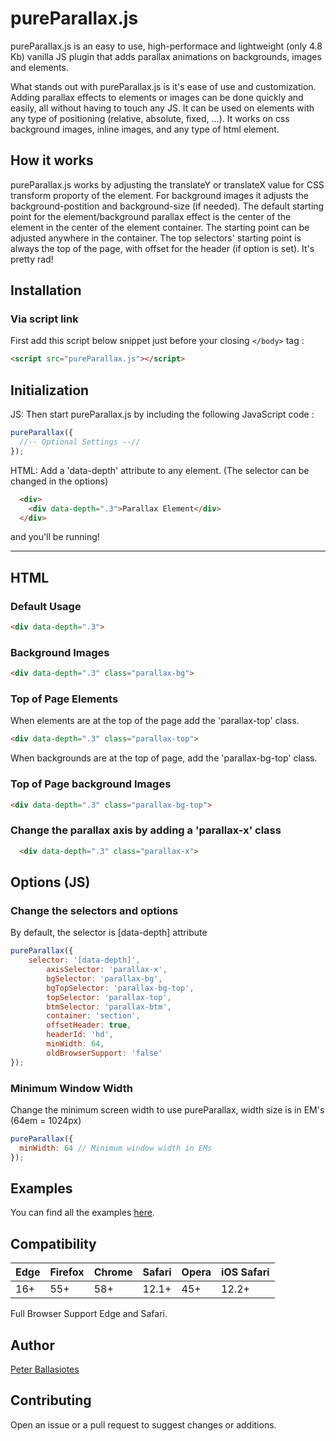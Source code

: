 # pureParallax.js

pureParallax.js is an easy to use, high-performace and lightweight (only 4.8 Kb) vanilla JS plugin that adds parallax animations on backgrounds, images and elements.

What stands out with pureParallax.js is it's ease of use and customization. Adding parallax effects to elements or images can be done quickly and easily, all without having to touch any JS. It can be used on elements with any type of positioning (relative, absolute, fixed, ...). It works on css background images,  inline images, and any type of html element.

## How it works
pureParallax.js works by adjusting the translateY or translateX value for CSS transform proporty of the element. For background images it adjusts the background-postition and background-size (if needed). The default starting point for the element/background parallax effect is the center of the element in the center of the element container. The starting point can be adjusted anywhere in the container. The top selectors' starting point is always the top of the page, with offset for the header (if option is set). It's pretty rad! 


## Installation

### Via script link

First add this script below snippet just before your closing `</body>` tag :

```html
<script src="pureParallax.js"></script>
```


## Initialization

JS: Then start pureParallax.js by including the following JavaScript code :

```javascript
pureParallax({
  //-- Optional Settings --//
});
```

HTML: Add a 'data-depth' attribute to any element. (The selector can be changed in the options)

```html
  <div>
    <div data-depth=".3">Parallax Element</div>
  </div>
```

and you'll be running!

___

## HTML

### Default Usage
```html
<div data-depth=".3">
```

### Background Images
```html
<div data-depth=".3" class="parallax-bg">
```

### Top of Page Elements
  
When elements are at the top of the page add the 'parallax-top' class. 
  
```html
<div data-depth=".3" class="parallax-top">
```

When backgrounds are at the top of page, add the 'parallax-bg-top' class.

### Top of Page background Images
```html
<div data-depth=".3" class="parallax-bg-top">
```

### Change the parallax axis by adding a 'parallax-x' class

```html
  <div data-depth=".3" class="parallax-x">
```

## Options (JS)

### Change the selectors and options
By default, the selector is [data-depth] attribute
  
```javascript
pureParallax({
    selector: '[data-depth]',
		axisSelector: 'parallax-x',
		bgSelector: 'parallax-bg',
		bgTopSelector: 'parallax-bg-top',
		topSelector: 'parallax-top',
		btmSelector: 'parallax-btm',
		container: 'section',
		offsetHeader: true, 
		headerId: 'hd',
		minWidth: 64,
		oldBrowserSupport: 'false'
});
```

### Minimum Window Width

Change the minimum screen width to use pureParallax, width size is in EM's (64em = 1024px)
  
```javascript
pureParallax({
  minWidth: 64 // Minimum window width in EMs
});
```
 

## Examples
You can find all the examples [here](https://pbalweb.com/pureParallax).

## Compatibility
| Edge | Firefox | Chrome | Safari | Opera | iOS Safari |
|---|---|---|---|---|---|
| 16+ | 55+ | 58+ | 12.1+ | 45+ | 12.2+ |

Full Browser Support Edge and Safari.

## Author

[Peter Ballasiotes](https://github.com/pballasiotes/)

## Contributing

Open an issue or a pull request to suggest changes or additions.

